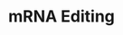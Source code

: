 ---
annotations:
- type: Pathway Ontology
  value: transcription pathway
authors:
- MaintBot
- MartijnVanIersel
- ReactomeTeam
- Anwesha
description: 'After transcription, some RNA molecules are altered to contain bases
  not encoded in the genome. Most often this involves the editing or modification
  of one base to another, but in some organisms can involve the insertion or deletion
  of a base. Such editing events alter the coding properties of mRNA.<BR>RNA editing
  can be generally defined as the co- or post transcriptional modification of  the
  primary sequence of RNA from that encoded in the genome through nucleotide deletion,
  insertion, or base modification mechanisms.<BR>There are two pathways of RNA editing:  the
  substitution/conversion pathway and the insertion/deletion pathway. The  insertion/deletion
  editing occurs in protozoans like Trypanosoma, Leishmania; in slime molds like Physarum
  spp., and in some viral categories like paramyxoviruses, Ebola virus etc. To date,
  the substitution/conversion pathway has been observed in human along with other
  mammals, Drosophila, and some plants. The  RNA editing processes are known to create
  diversity in proteins involved in various pathways like lipid transport, metabolism
  etc. and may act as potential targets for therapeutic intervention (Smith et al.,
  1997).<BR>The reaction mechanisms of cytidine and adenosine deaminases is represented
  below.  In both these reactions, NH3 is presumed to be released:<BR>  View original
  pathway at [http://www.reactome.org/PathwayBrowser/#DIAGRAM=75072 Reactome].'
last-edited: 2021-01-25
organisms:
- Homo sapiens
redirect_from:
- /index.php/Pathway:WP1862
- /instance/WP1862
schema-jsonld:
- '@context': https://schema.org/
  '@id': https://wikipathways.github.io/pathways/WP1862.html
  '@type': Dataset
  creator:
    '@type': Organization
    name: WikiPathways
  description: 'After transcription, some RNA molecules are altered to contain bases
    not encoded in the genome. Most often this involves the editing or modification
    of one base to another, but in some organisms can involve the insertion or deletion
    of a base. Such editing events alter the coding properties of mRNA.<BR>RNA editing
    can be generally defined as the co- or post transcriptional modification of  the
    primary sequence of RNA from that encoded in the genome through nucleotide deletion,
    insertion, or base modification mechanisms.<BR>There are two pathways of RNA editing:  the
    substitution/conversion pathway and the insertion/deletion pathway. The  insertion/deletion
    editing occurs in protozoans like Trypanosoma, Leishmania; in slime molds like
    Physarum spp., and in some viral categories like paramyxoviruses, Ebola virus
    etc. To date, the substitution/conversion pathway has been observed in human along
    with other mammals, Drosophila, and some plants. The  RNA editing processes are
    known to create diversity in proteins involved in various pathways like lipid
    transport, metabolism etc. and may act as potential targets for therapeutic intervention
    (Smith et al., 1997).<BR>The reaction mechanisms of cytidine and adenosine deaminases
    is represented below.  In both these reactions, NH3 is presumed to be released:<BR>  View
    original pathway at [http://www.reactome.org/PathwayBrowser/#DIAGRAM=75072 Reactome].'
  keywords:
  - 'APOBEC3C '
  - 'Stem-looped mRNA '
  - 'APOBEC4 '
  - 'APOBEC3B '
  - Stem-looped mRNA:ACF
  - H2O
  - Editosome (ADAR1)
  - 'A to I edited RNA '
  - (ADAR2) complex
  - ADARB1
  - 'ADAR '
  - transcript
  - mRNA with spliced
  - Editosome for C to U
  - 'dsRNA duplex '
  - 'APOBEC3A '
  - NH3
  - dsRNA duplex
  - A1CF
  - Stem-looped mRNA
  - 'APOBEC2 '
  - C to U edited ApoB
  - 'APOBEC1(1-236) '
  - ADAR2 homodimer
  - ADAR1 homodimer
  - exons
  - 'ADARB1 '
  - editing
  - Editosome (ADAR2)
  - (ADAR1) complex
  - nascent pre-mRNA
  - complex
  - ADAR
  - A to I edited
  - 'APOBEC3H '
  - APOBEC1(APOBEC2,3A,3B,3C,3H,4)
  - RNA:Editosome
  - 'A1CF '
  - 'C to U edited ApoB RNA '
  license: CC0
  name: mRNA Editing
seo: CreativeWork
title: mRNA Editing
wpid: WP1862
---